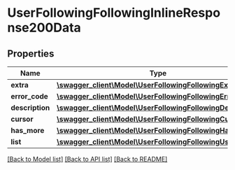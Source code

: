 # UserFollowingFollowingInlineResponse200Data

## Properties
Name | Type | Description | Notes
------------ | ------------- | ------------- | -------------
**extra** | [**\swagger_client\Model\UserFollowingFollowingExtraBody**](UserFollowingFollowingExtraBody.md) |  | [optional] 
**error_code** | [**\swagger_client\Model\UserFollowingFollowingErrorCode**](UserFollowingFollowingErrorCode.md) |  | [optional] 
**description** | [**\swagger_client\Model\UserFollowingFollowingDescription**](UserFollowingFollowingDescription.md) |  | [optional] 
**cursor** | [**\swagger_client\Model\UserFollowingFollowingCursor**](UserFollowingFollowingCursor.md) |  | [optional] 
**has_more** | [**\swagger_client\Model\UserFollowingFollowingHasMore**](UserFollowingFollowingHasMore.md) |  | [optional] 
**list** | [**\swagger_client\Model\UserFollowingFollowingUser[]**](UserFollowingFollowingUser.md) |  | [optional] 

[[Back to Model list]](../README.md#documentation-for-models) [[Back to API list]](../README.md#documentation-for-api-endpoints) [[Back to README]](../README.md)

